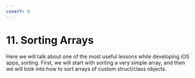 ```yaml
---
coverY: 0
---
```


# 11. Sorting Arrays

Here we will talk about one of the most useful lessons while developing iOS apps, sorting. First, we will start with sorting a very simple array, and then we will look into how to sort arrays of custom struct/class objects.
